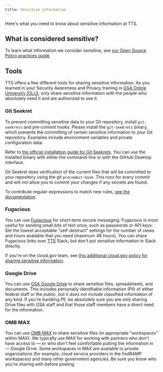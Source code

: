 ```yaml
---
title: Sensitive information
---
```


Here's what you need to know about sensitive information at TTS.

## What is considered sensitive?

To learn what information we consider sensitive, see [our Open Source Policy practices guide](https://github.com/18F/open-source-policy/blob/master/practice.md#protecting-sensitive-information).

## Tools

TTS offers a few different tools for sharing sensitive information. As you learned in your Security Awareness and Privacy training in [GSA Online University (OLU)](https://gsaolu.gsa.gov), only share sensitive information with the people who absolutely need it and are authorized to see it.

### Git Seekret

To prevent committing sensitive data to your Git repository, install
`git-seekrets` and pre-commit hooks. Please install the `git-seekrets` binary,
which prevents the committing of certain sensitive information to your Git
repository. Examples include environment variables and private configuration data.

Refer to [the official installation guide for Git
Seekrets](https://github.com/18F/laptop#want-to-install-just-git-seekret). You can use the
installed binary with either the command-line or with the GitHub
Desktop interface.

Git Seekret does verification of the current files that will be committed to
your repository using the git `precommit-hook`. This runs for every commit and
will not allow you to commit your changes if any secrets are found.

To contribute regular-expressions to match new rules, [see the
documentation](https://github.com/18F/laptop#git-seekret).

### Fugacious

<!-- Note this information needs to remain *somewhere* for cloud.gov FedRAMP compliance, since the cloud.gov team uses Fugacious. It's linked from https://cloud.gov/docs/ops/secrets/#sharing-secret-keys — if you make (or want to make) major changes here, please ping #cloud-gov-highbar. -->

You can use [Fugacious](https://fugacious.18f.gov/) for short-term secure messaging. Fugacious is most useful for sending small bits of text once, such as passwords or API keys. Set the lowest acceptable "self-destruct" settings for the number of views and hours available that you need (maximum 48 hours). You can share Fugacious links over [TTS](http://www.gsa.gov/portal/category/25729) Slack, but don't put sensitive information in Slack directly.

If you're on the cloud.gov team, see [this additional cloud.gov policy for sharing sensitive information](https://cloud.gov/docs/ops/secrets/).

### Google Drive

You can use [GSA Google Drive](../google-drive/) to share sensitive files, spreadsheets, and documents. This includes personally identifiable information (PII) of either federal staff or the public, but it *does not* include classified information of any kind. If you're handling PII, be absolutely sure you are only sharing Drive files with GSA staff and that those staff members have a direct need for the information.

### OMB MAX

You can use [OMB MAX](https://max.omb.gov/) to share sensitive files (in appropriate "workspaces" within MAX). We typically use MAX for working with partners who don't have access to — or who don't feel comfortable putting the information in — Google Drive. Some workspaces in MAX are available to private organizations (for example, cloud service providers in the FedRAMP workspaces) and many other government agencies. Be sure you know who you're sharing with before posting.
